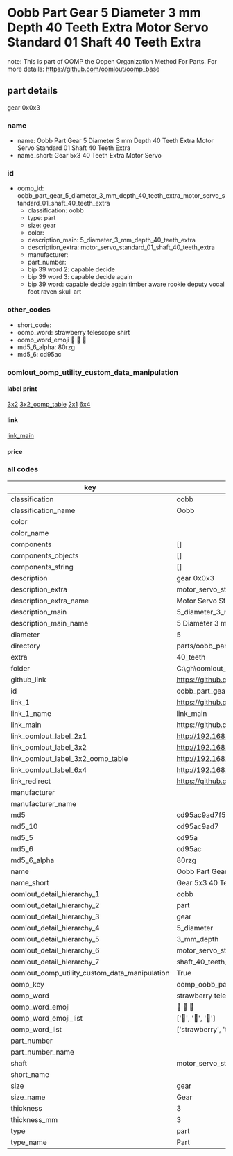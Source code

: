 # Oobb Part Gear 5 Diameter 3 mm Depth 40 Teeth Extra Motor Servo Standard 01 Shaft 40 Teeth Extra  

note: This is part of OOMP the Oopen Organization Method For Parts. For more details: https://github.com/oomlout/oomp_base

##  part details
  



gear 0x0x3



### name
* name: Oobb Part Gear 5 Diameter 3 mm Depth 40 Teeth Extra Motor Servo Standard 01 Shaft 40 Teeth Extra
* name_short: Gear 5x3 40 Teeth Extra Motor Servo
### id
* oomp_id: oobb_part_gear_5_diameter_3_mm_depth_40_teeth_extra_motor_servo_standard_01_shaft_40_teeth_extra
  * classification: oobb
  * type: part
  * size: gear
  * color: 
  * description_main: 5_diameter_3_mm_depth_40_teeth_extra
  * description_extra: motor_servo_standard_01_shaft_40_teeth_extra
  * manufacturer: 
  * part_number: 
  * bip 39 word 2: capable decide
  * bip 39 word 3: capable decide again
  * bip 39 word: capable decide again timber aware rookie deputy vocal foot raven skull art

### other_codes
* short_code: 
* oomp_word: strawberry telescope shirt
* oomp_word_emoji :strawberry: :telescope: :shirt:
* md5_6_alpha: 80rzg
* md5_6: cd95ac






### oomlout_oomp_utility_custom_data_manipulation
#### label print
[3x2](http://192.168.1.245:1112/?label=oomp%2080rzg)
[3x2_oomp_table](http://192.168.1.108:1112/?label=oomp%2080rzg)
[2x1](http://192.168.1.242:1112/?label=oomp%2080rzg)
[6x4](http://192.168.1.55:1112/?label=oomp%2080rzg)    

#### link

[link_main](https://github.com/oomlout/oomlout_oobb_version_4_generated_parts/tree/main/navigation_oomp/oobb/part/gear/5_diameter_3_mm_depth_40_teeth_extra/motor_servo_standard_01_shaft_40_teeth_extra/part)                              

#### price







### all codes 
| key | value |  
| --- | --- |  
| classification | oobb |  
| classification_name | Oobb |  
| color |  |  
| color_name |  |  
| components | [] |  
| components_objects | [] |  
| components_string | [] |  
| description | gear 0x0x3 |  
| description_extra | motor_servo_standard_01_shaft_40_teeth_extra |  
| description_extra_name | Motor Servo Standard 01 Shaft 40 Teeth Extra |  
| description_main | 5_diameter_3_mm_depth_40_teeth_extra |  
| description_main_name | 5 Diameter 3 mm Depth 40 Teeth Extra |  
| diameter | 5 |  
| directory | parts/oobb_part_gear_5_diameter_3_mm_depth_40_teeth_extra_motor_servo_standard_01_shaft_40_teeth_extra |  
| extra | 40_teeth |  
| folder | C:\gh\oomlout_oobb_version_4_generated_parts\parts\oobb_part_gear_5_diameter_3_mm_depth_40_teeth_extra_motor_servo_standard_01_shaft_40_teeth_extra |  
| github_link | https://github.com/oomlout/oomlout_oomp_part_src/tree/main/parts/oobb_part_gear_5_diameter_3_mm_depth_40_teeth_extra_motor_servo_standard_01_shaft_40_teeth_extra |  
| id | oobb_part_gear_5_diameter_3_mm_depth_40_teeth_extra_motor_servo_standard_01_shaft_40_teeth_extra |  
| link_1 | https://github.com/oomlout/oomlout_oobb_version_4_generated_parts/tree/main/navigation_oomp/oobb/part/gear/5_diameter_3_mm_depth_40_teeth_extra/motor_servo_standard_01_shaft_40_teeth_extra/part |  
| link_1_name | link_main |  
| link_main | https://github.com/oomlout/oomlout_oobb_version_4_generated_parts/tree/main/navigation_oomp/oobb/part/gear/5_diameter_3_mm_depth_40_teeth_extra/motor_servo_standard_01_shaft_40_teeth_extra/part |  
| link_oomlout_label_2x1 | http://192.168.1.242:1112/?label=oomp%2080rzg |  
| link_oomlout_label_3x2 | http://192.168.1.245:1112/?label=oomp%2080rzg |  
| link_oomlout_label_3x2_oomp_table | http://192.168.1.108:1112/?label=oomp%2080rzg |  
| link_oomlout_label_6x4 | http://192.168.1.55:1112/?label=oomp%2080rzg |  
| link_redirect | https://github.com/oomlout/oomlout_oobb_version_4_generated_parts/tree/main/parts/oobb_gear_05_03_ex_40_teeth_sh_motor_servo_standard_01 |  
| manufacturer |  |  
| manufacturer_name |  |  
| md5 | cd95ac9ad7f5476aef082e22094e310f |  
| md5_10 | cd95ac9ad7 |  
| md5_5 | cd95a |  
| md5_6 | cd95ac |  
| md5_6_alpha | 80rzg |  
| name | Oobb Part Gear 5 Diameter 3 mm Depth 40 Teeth Extra Motor Servo Standard 01 Shaft 40 Teeth Extra |  
| name_short | Gear 5x3 40 Teeth Extra Motor Servo |  
| oomlout_detail_hierarchy_1 | oobb |  
| oomlout_detail_hierarchy_2 | part |  
| oomlout_detail_hierarchy_3 | gear |  
| oomlout_detail_hierarchy_4 | 5_diameter |  
| oomlout_detail_hierarchy_5 | 3_mm_depth |  
| oomlout_detail_hierarchy_6 | motor_servo_standard_01 |  
| oomlout_detail_hierarchy_7 | shaft_40_teeth_extra |  
| oomlout_oomp_utility_custom_data_manipulation | True |  
| oomp_key | oomp_oobb_part_gear_5_diameter_3_mm_depth_40_teeth_extra_motor_servo_standard_01_shaft_40_teeth_extra |  
| oomp_word | strawberry telescope shirt |  
| oomp_word_emoji | :strawberry: :telescope: :shirt: |  
| oomp_word_emoji_list | [':strawberry:', ':telescope:', ':shirt:'] |  
| oomp_word_list | ['strawberry', 'telescope', 'shirt'] |  
| part_number |  |  
| part_number_name |  |  
| shaft | motor_servo_standard_01 |  
| short_name |  |  
| size | gear |  
| size_name | Gear |  
| thickness | 3 |  
| thickness_mm | 3 |  
| type | part |  
| type_name | Part |  
